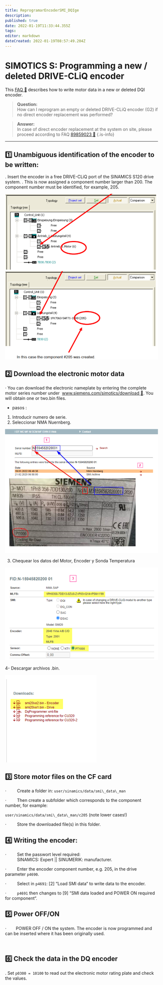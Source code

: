 ```yaml
---
title: ReprogramarEncoderSMI_DQIge
description: 
published: true
date: 2022-01-19T11:33:44.355Z
tags: 
editor: markdown
dateCreated: 2022-01-19T08:57:49.204Z
---
```


# **SIMOTICS S: Programming a new / deleted DRIVE-CLiQ encoder**

This [FAQ :link:](https://support.industry.siemens.com/cs/de/en/view/109479561) describes how to write motor data in a new or deleted DQI encoder.

> **Question:**  
> How can I reprogram an empty or deleted DRIVE-CLiQ encoder (G2) if no direct encoder replacement was performed?

> **Answer:**  
> In case of direct encoder replacement at the system on site, please proceed according to FAQ [89859023 :link:](https://support.industry.siemens.com/cs/document/89859023/simotics-s-brief-instructions-%e2%80%93-replacing-an-drive-cliq-encoder-(generation-2)?lc=en-de)
{.is-info}


---


##  :one: **Unambiguous identification of the encoder to be written:**
   
   
. Insert the encoder in a free DRIVE-CLiQ port of the SINAMICS S120 drive system.
. This is now assigned a component number larger than 200. The component number must be               identified, for example, 205.

![2022-01-19_12_11_16-window.png](/2022-01-19_12_11_16-window.png)
![2022-01-19_12_11_30-window.png](/2022-01-19_12_11_30-window.png)
  

## :two: **Download the electronic motor data**


· You can download the electronic nameplate by entering the complete motor series number under  [www.siemens.com/simotics/download :link:](http://www.siemens.com/simotics/download). You will obtain one or two.bin files.

- pasos :

1. Introducir numero de serie.
2. Seleccionar NMA Nuernberg.

![2022-01-19_09_50_00-window.png](/2022-01-19_09_50_00-window.png)

3. Chequear los datos del Motor, Encoder y Sonda Temperatura
  
![2022-01-19_10_57_11-window.png](/2022-01-19_10_57_11-window.png)

4- Descargar archivos .bin.

![2022-01-19_11_00_04-window.png](/2022-01-19_11_00_04-window.png)


## :three: **Store motor files on the CF card**
   
   
·         Create a folder in: `user/sinamics/data/smi\_data\_man`

·         Then create a subfolder which corresponds to the component number, for example:

  `user/sinamics/data/smi\_data\_man/c205` (note lower cases!)


·         Store the downloaded file(s) in this folder.

## :four: **Writing the encoder:**
  


·         Set the passwort level required:  
          SINAMICS: Expert || SINUMERIK: manufacturer.

·         Enter the encoder component number, e.g. 205, in the drive parameter `p4690`.

·         Select in `p4691`: \[2\] “Load SMI data“ to write data to the encoder.

·         `p4691` then changes to \[9\] “SMI data loaded and POWER ON required for component“.

## :five: **Power OFF/ON**
    

·        POWER OFF / ON the system. The encoder is now programmed and can be inserted where it has been originally used.  
  
 

## :six: **Check the data in the DQ encoder**
  

.        Set `p0300 = 10100` to read out the electronic motor rating plate and check the values.